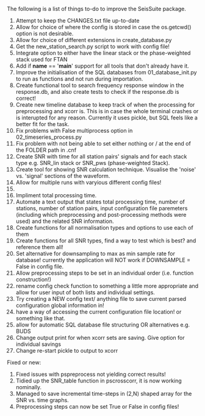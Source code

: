 The following is a list of things to-do to improve the SeisSuite package.

1. Attempt to keep the CHANGES.txt file up-to-date
2. Allow for choice of where the config is stored in case the os.getcwd() option is not desirable. 
3. Allow for choice of different extensions in create_database.py
4. Get the new_station_search.py script to work with config file!
5. Integrate option to either have the linear stack or the phase-weighted stack used for FTAN
6. Add if __name__ == '__main__' support for all tools that don't already have it. 
7. Improve the initialisation of the SQL databases from 01_database_init.py to run as functions and not run during importation. 
8. Create functional tool to search frequency response window in the response.db, and also create tests to check if the response.db is correct!
9. Create new timeline database to keep track of when the processing for preprocessing and xcorr is. This is in case the whole terminal crashes or is interupted for any reason. Currently it uses pickle, but SQL feels like a better fit for the task. 
10. Fix problems with False multiprocess option in 02_timeseries_process.py
11. Fix problem with not being able to set either nothing or / at the end of the FOLDER path in .cnf
12. Create SNR with time for all station pairs' signals and for each stack type e.g. SNR_lin stack or SNR_pws (phase-weighted Stack). 
13. Create tool for showing SNR calculation technique. Visualise the 'noise' vs. 'signal' sections of the waveform.
14. Allow for multiple runs with varyious different config files!
15. 
16. Impliment total processing time.
17. Automate a text output that states total processing time, number of stations, number of station pairs, input configuration file paremeters (including which preprocessing and post-processing methods were used) and the related SNR information.  
18. Create functions for all normalisation types and options to use each of them
19. Create functions for all SNR types, find a way to test which is best? and reference them all!
20. Set alternative for downsampling to max as min sample rate for database! currently the application
will NOT work if DOWNSAMPLE = False in config file.
21. Allow preprocessing steps to be set in an individual order (i.e. function construction!)
22. rename config check function to something a little more appropriate and allow for user input of both lists and individual settings.
23. Try creating a NEW config text/ anything file to save current parsed configuration global information in!
24. have a way of accessing the current configuration file location! or something like that. 
25. allow for automatic SQL database file structuring OR alternatives e.g. BUDS
26. Change output print for when xcorr sets are saving. Give option for individual savings 
27. Change re-start pickle to output to xcorr



Fixed or new:

1. Fixed issues with pspreprocess not yielding correct results!
2. Tidied up the SNR_table function in pscrosscorr, it is now working nominally. 
3. Managed to save incremental time-steps in (2,N) shaped array for the SNR vs. time graphs. 
4. Preprocessing steps can now be set True or False in config files!
